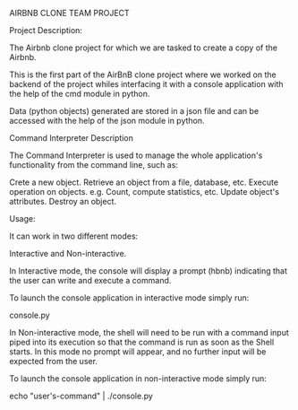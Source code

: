 AIRBNB CLONE TEAM PROJECT

Project Description:

The Airbnb clone project for which we are tasked to create a copy of the Airbnb.
 
This is the first part of the AirBnB clone project where we worked on the backend of the project whiles interfacing it with a console application with the help of the cmd module in python.

Data (python objects) generated are stored in a json file and can be accessed with the help of the json module in python.

Command Interpreter
Description

The Command Interpreter is used to manage the whole application's functionality from the command line, such as:

Crete a new object.
Retrieve an object from a file, database, etc.
Execute operation on objects. e.g. Count, compute statistics, etc.
Update object's attributes.
Destroy an object.

Usage:

It can work in two different modes:

Interactive and Non-interactive.

In Interactive mode, the console will display a prompt (hbnb) indicating that the user can write and execute a command.

To launch the console application in interactive mode simply run:

console.py 

In Non-interactive mode, the shell will need to be run with a command input piped into its execution so that the command is run as soon as the Shell starts. In this mode no prompt will appear, and no further input will be expected from the user.

To launch the console application in non-interactive mode simply run:

echo "user's-command" | ./console.py 
